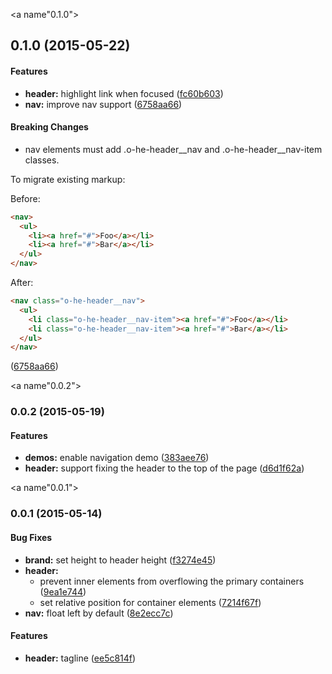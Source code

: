 <a name"0.1.0"></a>
## 0.1.0 (2015-05-22)


#### Features

* **header:** highlight link when focused ([fc60b603](https://github.com/aarmour/o-he-header/commit/fc60b603))
* **nav:** improve nav support ([6758aa66](https://github.com/aarmour/o-he-header/commit/6758aa66))


#### Breaking Changes

* nav elements must add .o-he-header__nav and
.o-he-header__nav-item classes.

To migrate existing markup:

Before:

```html
<nav>
  <ul>
    <li><a href="#">Foo</a></li>
    <li><a href="#">Bar</a></li>
  </ul>
</nav>
```

After:

```html
<nav class="o-he-header__nav">
  <ul>
    <li class="o-he-header__nav-item"><a href="#">Foo</a></li>
    <li class="o-he-header__nav-item"><a href="#">Bar</a></li>
  </ul>
</nav>
```

 ([6758aa66](https://github.com/aarmour/o-he-header/commit/6758aa66))


<a name"0.0.2"></a>
### 0.0.2 (2015-05-19)


#### Features

* **demos:** enable navigation demo ([383aee76](https://github.com/aarmour/o-he-header/commit/383aee76))
* **header:** support fixing the header to the top of the page ([d6d1f62a](https://github.com/aarmour/o-he-header/commit/d6d1f62a))


<a name"0.0.1"></a>
### 0.0.1 (2015-05-14)


#### Bug Fixes

* **brand:** set height to header height ([f3274e45](https://github.com/aarmour/o-he-header/commit/f3274e45))
* **header:**
  * prevent inner elements from overflowing the primary containers ([9ea1e744](https://github.com/aarmour/o-he-header/commit/9ea1e744))
  * set relative position for container elements ([7214f67f](https://github.com/aarmour/o-he-header/commit/7214f67f))
* **nav:** float left by default ([8e2ecc7c](https://github.com/aarmour/o-he-header/commit/8e2ecc7c))


#### Features

* **header:** tagline ([ee5c814f](https://github.com/aarmour/o-he-header/commit/ee5c814f))

